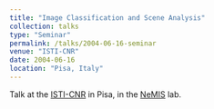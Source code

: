 ```yaml
---
title: "Image Classification and Scene Analysis"
collection: talks
type: "Seminar"
permalink: /talks/2004-06-16-seminar
venue: "ISTI-CNR"
date: 2004-06-16
location: "Pisa, Italy"
---
```


Talk at the [ISTI-CNR](http://www.isti.cnr.it/) in Pisa, in the [NeMIS](http://nemis.isti.cnr.it/) lab.

